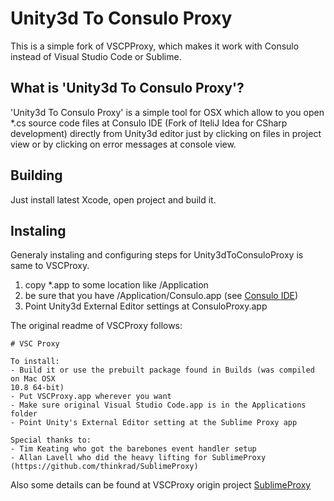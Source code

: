 Unity3d To Consulo Proxy
===========
This is a simple fork of VSCPProxy, which makes it work with Consulo instead of Visual Studio Code or Sublime. 

## What is 'Unity3d To Consulo Proxy'?

'Unity3d To Consulo Proxy' is a simple tool for OSX which allow to you open *.cs source code files at Consulo IDE (Fork of IteliJ Idea for CSharp development) directly from Unity3d editor just by clicking on files in project view or by clicking on error messages at console view.

## Building

Just install latest Xcode, open project and build it.

## Instaling

Generaly instaling and configuring steps for Unity3dToConsuloProxy is same to VSCProxy.

1. copy *.app to some location like /Application
2. be sure that you have /Application/Consulo.app (see [Consulo IDE](https://github.com/consulo/consulo))
3. Point Unity3d External Editor settings at ConsuloProxy.app

The original readme of VSCProxy follows:
```
# VSC Proxy

To install:
- Build it or use the prebuilt package found in Builds (was compiled on Mac OSX
10.8 64-bit)
- Put VSCProxy.app wherever you want
- Make sure original Visual Studio Code.app is in the Applications folder
- Point Unity's External Editor setting at the Sublime Proxy app

Special thanks to:
- Tim Keating who got the barebones event handler setup
- Allan Lavell who did the heavy lifting for SublimeProxy (https://github.com/thinkrad/SublimeProxy)
```

Also some details can be found at VSCProxy origin project [SublimeProxy](https://github.com/thinkrad/SublimeProxy)

